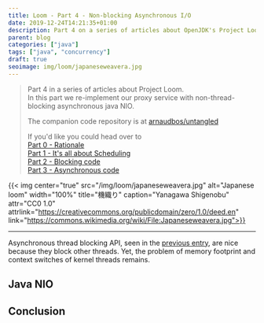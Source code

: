 ```yaml
---
title: Loom - Part 4 - Non-blocking Asynchronous I/O
date: 2019-12-24T14:21:35+01:00
description: Part 4 on a series of articles about OpenJDK's Project Loom
parent: blog
categories: ["java"]
tags: ["java", "concurrency"]
draft: true
seoimage: img/loom/japaneseweavera.jpg
---
```


> Part 4 in a series of articles about Project Loom.  
> In this part we re-implement our proxy service with non-thread-blocking asynchronous java NIO.
>
> The companion code repository is at [arnaudbos/untangled](https://github.com/arnaudbos/untangled)
>
> If you'd like you could head over to  
> [Part 0 - Rationale][part-0]  
> [Part 1 - It's all about Scheduling][part-1]  
> [Part 2 - Blocking code][part-2]  
> [Part 3 - Asynchronous code][part-3]  

{{< img center="true" src="/img/loom/japaneseweavera.jpg" alt="Japanese loom" width="100%" title="機織り" caption="Yanagawa Shigenobu" attr="CC0 1.0" attrlink="https://creativecommons.org/publicdomain/zero/1.0/deed.en" link="https://commons.wikimedia.org/wiki/File:Japaneseweavera.jpg">}}

-----

<!-- toc -->

Asynchronous thread blocking API, seen in the [previous entry][part-3], are nice because they block other threads. Yet,
the problem of memory footprint and context switches of kernel threads remains.

## Java NIO
## Conclusion

[part-0]: ../loom-part-0-rationale
[part-1]: ../loom-part-1-scheduling
[part-2]: ../loom-part-2-blocking
[part-3]: ../loom-part-3-async
[VisualVM]: https://visualvm.github.io/
[flame graph]: http://www.brendangregg.com/flamegraphs.html
[async-profiler]: https://github.com/jvm-profiling-tools/async-profiler